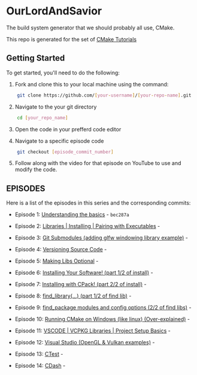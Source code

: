 # OurLordAndSavior

The build system generator that we should probably all use, CMake.

This repo is generated for the set of [CMake Tutorials](https://www.youtube.com/watch?v=nlKcXPUJGwA&list=PLalVdRk2RC6o5GHu618ARWh0VO0bFlif4)

## Getting Started
To get started, you'll need to do the following:
1. Fork and clone this to your local machine using the command:
```bash
    git clone https://github.com/[your-username]/[your-repo-name].git

```

2. Navigate to the your git directory

```bash
    cd [your_repo_name]
```
3. Open the code in your prefferd code editor

4. Navigate to a specific episode code

```bash
    git checkout [episode_commit_number]
```
5. Follow along with the video for that episode on YouTube to use and modify the code.


## EPISODES
Here is a list of the episodes in this series and the corresponding commits:

* Episode 1: [Understanding the basics](https://youtu.be/nlKcXPUJGwA?list=PLalVdRk2RC6o5GHu618ARWh0VO0bFlif4) - ```bec287a```

* Episode 2: [Libraries | Installing | Pairing with Executables](https://www.youtube.com/watch?v=DDHCEE_PHOU&list=PLalVdRk2RC6o5GHu618ARWh0VO0bFlif4&index=2) - ``` ```
* Episode 3: [Git Submodules (adding glfw windowing library example)](https://www.youtube.com/watch?v=ED-WUk440qc&list=PLalVdRk2RC6o5GHu618ARWh0VO0bFlif4&index=3) - ``` ```
* Episode 4: [Versioning Source Code](https://www.youtube.com/watch?v=K3bx7NYSXVk&list=PLalVdRk2RC6o5GHu618ARWh0VO0bFlif4&index=4) - ``` ```
* Episode 5: [Making Libs Optional](https://www.youtube.com/watch?v=BCgnr6Frmmo&list=PLalVdRk2RC6o5GHu618ARWh0VO0bFlif4&index=5) - ``` ```
* Episode 6: [Installing Your Software! (part 1/2 of install)](https://www.youtube.com/watch?v=x7l31sbQDGk&list=PLalVdRk2RC6o5GHu618ARWh0VO0bFlif4&index=6) - ``` ```
* Episode 7: [Installing with CPack! (part 2/2 of install)](https://www.youtube.com/watch?v=4aFcZ9X-q-8&list=PLalVdRk2RC6o5GHu618ARWh0VO0bFlif4&index=7) - ``` ```
* Episode 8: [find_library(...) (part 1/2 of find lib)](https://www.youtube.com/watch?v=fG4B8qEP-Xc&list=PLalVdRk2RC6o5GHu618ARWh0VO0bFlif4&index=8) - ``` ```
* Episode 9: [find_package modules and config options (2/2 of find libs)](https://www.youtube.com/watch?v=fG4B8qEP-Xc&list=PLalVdRk2RC6o5GHu618ARWh0VO0bFlif4&index=9) - ``` ```
* Episode 10: [Running CMake on Windows (like linux) (Over-explained)](https://www.youtube.com/watch?v=fG4B8qEP-Xc&list=PLalVdRk2RC6o5GHu618ARWh0VO0bFlif4&index=10) - ``` ```
* Episode 11: [VSCODE | VCPKG Libraries | Project Setup Basics](https://www.youtube.com/watch?v=fG4B8qEP-Xc&list=PLalVdRk2RC6o5GHu618ARWh0VO0bFlif4&index=11) - ``` ```
* Episode 12: [Visual Studio (OpenGL & Vulkan examples)](https://www.youtube.com/watch?v=xYN3J13rjhM&list=PLalVdRk2RC6o5GHu618ARWh0VO0bFlif4&index=12) - ``` ```
* Episode 13: [CTest](https://www.youtube.com/watch?v=xYN3J13rjhM&list=PLalVdRk2RC6o5GHu618ARWh0VO0bFlif4&index=13) - ``` ```
* Episode 14: [CDash](https://www.youtube.com/watch?v=xYN3J13rjhM&list=PLalVdRk2RC6o5GHu618ARWh0VO0bFlif4&index=12) - ``` ```